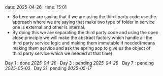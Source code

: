 date: 2025-04-26  
time: 15:01  

  - So here we are saying that if we are using the third-party code use the approach where we are saying that make two type of folder in service one is external and other is internal.
  - By doing this we are separating the third party code and using the open close principle we will make the abstract factory which handle all the third party service logic and making them immutable if needed(means making them service and ask the spring aop to give us the object of third party service which we needed at that time)

Day 1 : done *2025-04-26*  
Day 3 : pending *2025-04-29*  
Day 7 : pending *2025-05-03*  
Day 21: pending *2025-05-17*